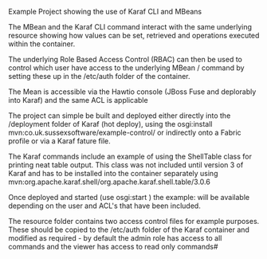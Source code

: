 Example Project showing the use of Karaf CLI and MBeans 

The MBean and the Karaf CLI command interact with the same underlying resource showing how values can be set, retrieved and operations executed within the container.

The underlying Role Based Access Control (RBAC) can then be used to control which user have access to the underlying MBean / command by setting these up in the /etc/auth folder of the container.

The Mean is accessible via the Hawtio console (JBoss Fuse and deplorably into Karaf) and the same ACL is applicable

The project can simple be built and deployed either directly into the /deployment folder of Karaf (hot deploy), using the osgi:install mvn:co.uk.sussexsoftware/example-control/<vserion>  or indirectly onto a Fabric profile or via a Karaf fature file.

The Karaf commands include an example of using the ShellTable class for printing neat table output.  This class was not included until version 3 of Karaf and has to be installed into the container separately using mvn:org.apache.karaf.shell/org.apache.karaf.shell.table/3.0.6

Once deployed and started (use osgi:start <bundle-id>) the example:<commands> will be available depending on the user and ACL's that have been included.

The resource folder contains two access control files for example purposes.  These should be copied to the /etc/auth folder of the Karaf container and modified as required - by default the admin role has access to all commands and the viewer has access to read only commands#
